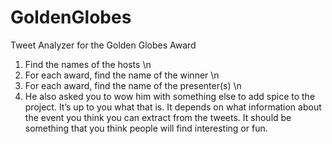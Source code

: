 # GoldenGlobes
Tweet Analyzer for the Golden Globes Award
1. Find the names of the hosts \n
2. For each award, find the name of the winner \n
3. For each award, find the name of the presenter(s) \n
4. He also asked you to wow him with something else to add spice to the
project. It’s up to you what that is. It depends on what information about the event you think you can extract from the tweets. It should be something that you think people will find interesting or fun.
